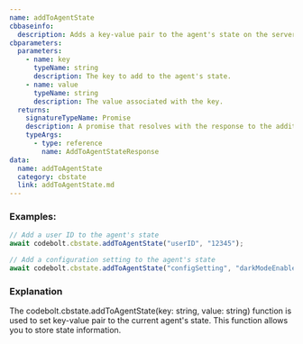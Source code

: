 ```yaml
---
name: addToAgentState
cbbaseinfo:
  description: Adds a key-value pair to the agent's state on the server via WebSocket.
cbparameters:
  parameters:
    - name: key
      typeName: string
      description: The key to add to the agent's state.
    - name: value
      typeName: string
      description: The value associated with the key.
  returns:
    signatureTypeName: Promise
    description: A promise that resolves with the response to the addition request.
    typeArgs:
      - type: reference
        name: AddToAgentStateResponse
data:
  name: addToAgentState
  category: cbstate
  link: addToAgentState.md
---
```

<CBBaseInfo/> 
 <CBParameters/>

### Examples: 
```js
// Add a user ID to the agent's state
await codebolt.cbstate.addToAgentState("userID", "12345");

// Add a configuration setting to the agent's state
await codebolt.cbstate.addToAgentState("configSetting", "darkModeEnabled");

```

### Explanation
The codebolt.cbstate.addToAgentState(key: string, value: string) function is used to set key-value pair to the current agent's state. This function allows you to store state information.




